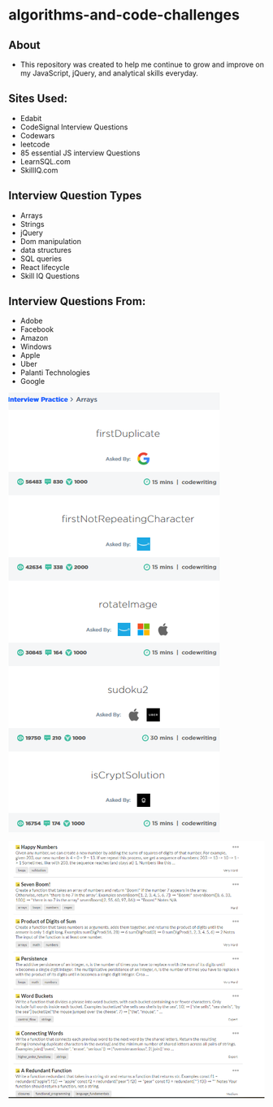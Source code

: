 # algorithms-and-code-challenges

## About
- This repository was created to help me continue to grow and improve on my JavaScript, jQuery, and analytical skills everyday.

## Sites Used:
- Edabit
- CodeSignal Interview Questions
- Codewars
- leetcode
- 85 essential JS interview Questions
- LearnSQL.com
- SkillIQ.com

## Interview Question Types
- Arrays
- Strings
- jQuery
- Dom manipulation
- data structures
- SQL queries
- React lifecycle
- Skill IQ Questions

## Interview Questions From:
- Adobe
- Facebook
- Amazon
- Windows
- Apple
- Uber
- Palanti Technologies
- Google


![CodeSignal Sources](Capture.PNG)

![Edabit Sources](edabit.PNG)
